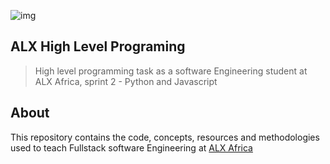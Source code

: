 ![img](https://assets.imaginablefutures.com/media/images/ALX_Logo.max-200x150.png)

## ALX High Level Programing 
> High level programming task as a software Engineering student at ALX Africa, sprint 2 - Python and Javascript

## About 
This repository contains the code, concepts, resources and methodologies used to teach Fullstack software Engineering at [ALX Africa](https://www.alxafrica.com/)
